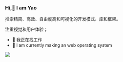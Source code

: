 ### Hi,👋 I am Yao 

推崇精简、高效、自由度高和可视化的开发模式、库和框架。 

注重视觉和用户体验；

- 🔭 我正在找工作
- 🌱 I am currently making an web operating system 

![](https://github-readme-stats.vercel.app/api?username=kirakiray)

<!--
**kirakiray/kirakiray** is a ✨ _special_ ✨ repository because its `README.md` (this file) appears on your GitHub profile.

Here are some ideas to get you started:

- 🔭 I’m currently working on ...
- 🌱 I’m currently learning ...
- 👯 I’m looking to collaborate on ...
- 🤔 I’m looking for help with ...
- 💬 Ask me about ...
- 📫 How to reach me: ...
- 😄 Pronouns: ...
- ⚡ Fun fact: ...
-->

